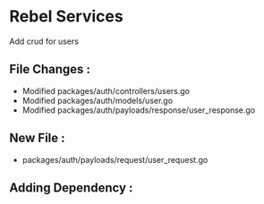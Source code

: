 # Rebel Services

Add crud for users

## File Changes :
- Modified packages/auth/controllers/users.go
- Modified packages/auth/models/user.go
- Modified packages/auth/payloads/response/user_response.go


## New File :
- packages/auth/payloads/request/user_request.go

## Adding Dependency :